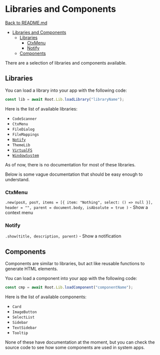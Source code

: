 # Libraries and Components

[Back to README.md](README.md)

- [Libraries and Components](#libraries-and-components)
  - [Libraries](#libraries)
    - [CtxMenu](#ctxmenu)
    - [Notify](#notify)
  - [Components](#components)

There are a selection of libraries and components available.

## Libraries

You can load a library into your app with the following code:

```js
const lib = await Root.Lib.loadLibrary("libraryName");
```

Here is the list of available libraries:

- `CodeScanner`
- `CtxMenu`
- `FileDialog`
- `FileMappings`
- [`Notify`](#notify)
- `ThemeLib`
- [`VirtualFS`](virtualFS.md)
- [`WindowSystem`](README.md#example-app-code)

As of now, there is no documentation for most of these libraries.

Below is some vague documentation that should be easy enough to understand.

### CtxMenu

`.new(posX, posY, items = [{ item: "Nothing", select: () => null }], header = "", parent = document.body, isAbsolute = true )` - Show a context menu

### Notify

`.show(title, description, parent)` - Show a notification

## Components

Components are similar to libraries, but act like reusable functions to generate HTML elements.

You can load a component into your app with the following code:

```js
const cmp = await Root.Lib.loadComponent("componentName");
```

Here is the list of available components:

- `Card`
- `ImageButton`
- `SelectList`
- `Sidebar`
- `TextSidebar`
- `Tooltip`

None of these have documentation at the moment, but you can check the source code to see how some components are used in system apps.